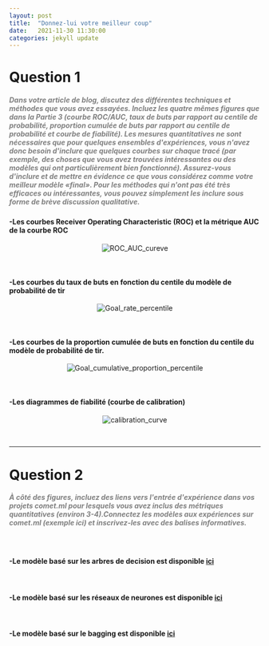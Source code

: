 ```yaml
---
layout: post
title:  "Donnez-lui votre meilleur coup"
date:   2021-11-30 11:30:00
categories: jekyll update
---
```



# Question 1

##### <span style="color:grey">Dans votre article de blog, discutez des différentes techniques et méthodes que vous avez essayées. Incluez les quatre mêmes figures que dans la Partie 3 (courbe ROC/AUC, taux de buts par rapport au centile de probabilité, proportion cumulée de buts par rapport au centile de probabilité et courbe de fiabilité). Les mesures quantitatives ne sont nécessaires que pour quelques ensembles d'expériences, vous n'avez donc besoin d'inclure que quelques courbes sur chaque tracé (par exemple, des choses que vous avez trouvées intéressantes ou des modèles qui ont particulièrement bien fonctionné). Assurez-vous d'inclure et de mettre en évidence ce que vous considérez comme votre meilleur modèle «final». Pour les méthodes qui n'ont pas été très efficaces ou intéressantes, vous pouvez simplement les inclure sous forme de brève discussion qualitative.</span>
####  -Les courbes Receiver Operating Characteristic (ROC) et la métrique AUC de la courbe ROC
<p align="center">
  <img src="/assets/Give_it_your_best_shot/question_6_Figure_1.png" alt="ROC_AUC_cureve"/>
</p>

<br>

####  -Les courbes du taux de buts en fonction du centile du modèle de probabilité de tir
<p align="center">
  <img src="/assets/Give_it_your_best_shot/question_6_Figure_2.png" alt="Goal_rate_percentile"/>
</p>

<br>

####  -Les courbes de la proportion cumulée de buts en fonction du centile du modèle de probabilité de tir.
<p align="center">
  <img src="/assets/Give_it_your_best_shot/question_6_Figure_3.png" alt="Goal_cumulative_proportion_percentile"/>
</p>

<br>

####  -Les diagrammes de fiabilité (courbe de calibration)
<p align="center">
  <img src="/assets/Give_it_your_best_shot/question_6_Figure_4.png" alt="calibration_curve"/>
</p>

<br>

---
# Question 2
##### <span style="color:grey">À côté des figures, incluez des liens vers l'entrée d'expérience dans vos projets comet.ml pour lesquels vous avez inclus des métriques quantitatives (environ 3-4).Connectez les modèles aux expériences sur comet.ml (exemple ici) et inscrivez-les avec des balises informatives.</span>

<br>

#### -Le modèle basé sur les arbres de decision est disponible [ici](https://www.comet.ml/genkishi/milestone-2/4db124cb82f648cab4f9e53c62bfc846?experiment-tab=chart&showOutliers=true&smoothing=0&transformY=smoothing&xAxis=wall)
<br>

#### -Le modèle basé sur les réseaux de neurones est disponible [ici](https://www.comet.ml/genkishi/milestone-2/11fed86d708d4988a28d7233ff8f527f?experiment-tab=chart&showOutliers=true&smoothing=0&transformY=smoothing&xAxis=wall)
<br>

#### -Le modèle basé sur le bagging est disponible [ici](https://www.comet.ml/genkishi/milestone-2/e35380f848584d2fa5a7da255ccfbce1?experiment-tab=chart&showOutliers=true&smoothing=0&transformY=smoothing&xAxis=wall)


